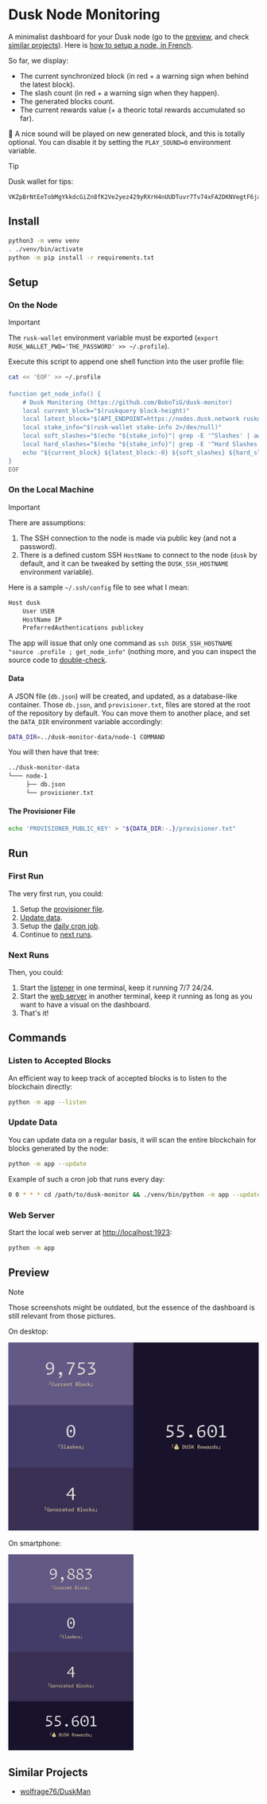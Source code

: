 # Dusk Node Monitoring

A minimalist dashboard for your Dusk node (go to the [preview](#preview), and check [similar projects](#similar-projects)). Here is [how to setup a node, in French](https://www.tiger-222.fr/luma/blockchain/node-dusk.html).

So far, we display:
- The current synchronized block (in red + a warning sign when behind the latest block).
- The slash count (in red + a warning sign when they happen).
- The generated blocks count.
- The current rewards value (+ a theoric total rewards accumulated so far).

🔔 A nice sound will be played on new generated block, and this is totally optional. You can disable it by setting the `PLAY_SOUND=0` environment variable.

> [!TIP]
> Dusk wallet for tips:
> ```
> VKZpBrNtEeTobMgYkkdcGiZn8fK2Ve2yez429yRXrH4nUUDTuvr7Tv74xFA2DKNVegtF6jaom2uacZMm8Z2Lg2J
> ```

## Install

```bash
python3 -m venv venv
. ./venv/bin/activate
python -m pip install -r requirements.txt
```

## Setup

### On the Node

> [!IMPORTANT]
> The `rusk-wallet` environment variable must be exported (`export RUSK_WALLET_PWD='THE_PASSWORD' >> ~/.profile`).

Execute this script to append one shell function into the user profile file:

```bash
cat << 'EOF' >> ~/.profile

function get_node_info() {
    # Dusk Monitoring (https://github.com/BoboTiG/dusk-monitor)
    local current_block="$(ruskquery block-height)"
    local latest_block="$(API_ENDPOINT=https://nodes.dusk.network ruskquery block-height)"
    local stake_info="$(rusk-wallet stake-info 2>/dev/null)"
    local soft_slashes="$(echo "${stake_info}"| grep -E '^Slashes' | awk '{print $2}')"
    local hard_slashes="$(echo "${stake_info}"| grep -E '^Hard Slashes' | awk '{print $3}')"
    echo "${current_block} ${latest_block:-0} ${soft_slashes} ${hard_slashes}"
}
EOF
```

### On the Local Machine

> [!IMPORTANT]
> There are assumptions:
>
> 1. The SSH connection to the node is made via public key (and not a password).
> 2. There is a defined custom SSH `HostName` to connect to the node (`dusk` by default, and it can be tweaked by setting the `DUSK_SSH_HOSTNAME` environment variable).
>
> Here is a sample `~/.ssh/config` file to see what I mean:
>
> ```bash
> Host dusk
>     User USER
>     HostName IP
>     PreferredAuthentications publickey
> ```
>
> The app will issue that only one command as `ssh DUSK_SSH_HOSTNAME "source .profile ; get_node_info"` (nothing more, and you can inspect the source code to [double-check](https://github.com/search?q=repo:BoboTiG/dusk-monitor%20CMD_GET_NODE_INFO&type=code).

#### Data

A JSON file (`db.json`) will be created, and updated, as a database-like container. Those `db.json`, and `provisioner.txt`, files are stored at the root of the repository by default. You can move them to another place, and set the `DATA_DIR` environment variable accordingly:

```bash
DATA_DIR=../dusk-monitor-data/node-1 COMMAND
```

You will then have that tree:

```bash
../dusk-monitor-data
└─── node-1
     ├── db.json
     └── provisioner.txt
```

#### The Provisioner File

```bash
echo 'PROVISIONER_PUBLIC_KEY' > "${DATA_DIR:-.}/provisioner.txt"
```

## Run

### First Run

The very first run, you could:

1. Setup the [provisioner file](#the-provisioner-file).
1. [Update data](#update-data).
1. Setup the [daily cron job](#update-data).
1. Continue to [next runs](#next-runs).

### Next Runs

Then, you could:

1. Start the [listener](#listen-to-accepted-blocks) in one terminal, keep it running 7/7 24/24.
1. Start the [web server](#web-server) in another terminal, keep it running as long as you want to have a visual on the dashboard.
1. That's it!

## Commands

### Listen to Accepted Blocks

An efficient way to keep track of accepted blocks is to listen to the blockchain directly:

```bash
python -m app --listen
```

### Update Data

You can update data on a regular basis, it will scan the entire blockchain for blocks generated by the node:

```bash
python -m app --update
```

Example of such a cron job that runs every day:

```bash
0 0 * * * cd /path/to/dusk-monitor && ./venv/bin/python -m app --update
```

### Web Server

Start the local web server at [http://localhost:1923](http://localhost:1923):

```bash
python -m app
```

## Preview

> [!NOTE]
> Those screenshots might be outdated, but the essence of the dashboard is still relevant from those pictures.

On desktop:

![Preview on a large screen](./screenshots/dusk-monitoring-large-screen.png)

On smartphone:

<img src="./screenshots/dusk-monitoring-small-screen.png" width="50%"/>

## Similar Projects

- [wolfrage76/DuskMan](https://github.com/wolfrage76/DuskMan/)
